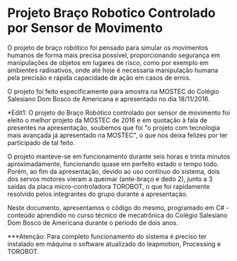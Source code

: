 # Projeto Braço Robotico Controlado por Sensor de Movimento

O projeto de braço robótico foi pensado para simular os movimentos humanos de forma mais precisa possível, proporcionando segurança em manipulações de objetos em lugares de risco, como por exemplo em ambientes radioativos, onde até hoje é necessaria manipulação humana pela precisão e rápida capacidade de ação em casos de erros.

O projeto foi feito especificamente para amostra na MOSTEC do Colégio Salesiano Dom Bosco de Americana e apresentado no dia 18/11/2016.

*Edit1: O projeto do Braço Robótico controlado por sensor de movimento foi eleito o melhor projeto da MOSTEC de 2016 e em quotação à fala de presentes na apresentação, soubemos que foi "o projeto com tecnologia mais avançada já apresentado na MOSTEC", o que nos deixa felizes por ter participado de tal feito.

O projeto manteve-se em funcionamento durante seis horas e trinta minutos aproximadamente, funcionando quase em perfeito estado o tempo todo. Porém, ao fim da apresentação, devido ao uso contínuo do sistema, dois dos servos motores vieram a queimar (ante-braço e dedo 2), junto a 3 saídas da placa micro-controladora TOROBOT, o que foi rapidamente resolvido pelos integrantes do grupo durante a apresentação.

Neste documento, apresentamos o código do mesmo, programado em C# - conteúdo aprendido no curso técnico de mecatrônica do Colégio Salesiano Dom Bosco de Americana durante o período de dois anos.

***Atenção: Para completo funcionamento do sistema é preciso ter instalado em máquina o software atualizado do leapmotion, Processing e TOROBOT.


